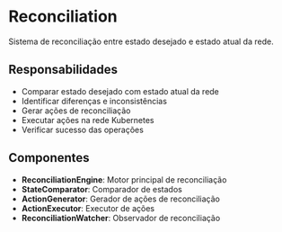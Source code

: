 # Reconciliation

Sistema de reconciliação entre estado desejado e estado atual da rede.

## Responsabilidades

- Comparar estado desejado com estado atual da rede
- Identificar diferenças e inconsistências
- Gerar ações de reconciliação
- Executar ações na rede Kubernetes
- Verificar sucesso das operações

## Componentes

- **ReconciliationEngine**: Motor principal de reconciliação
- **StateComparator**: Comparador de estados
- **ActionGenerator**: Gerador de ações de reconciliação
- **ActionExecutor**: Executor de ações
- **ReconciliationWatcher**: Observador de reconciliação
